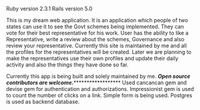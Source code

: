 Ruby version 2.3.1
Rails version 5.0

This is my dream web application. It is an application which people of two states can use it to see the Govt schemes being implemented. They can vote for their best representative for his work. User has the ability to like a Representative, write a review about the schemes, Governance and also review your representative. Currently this site is maintained by me and all the profiles for the representatives will be created. Later we are planning to make the representatives use their own profiles and update their daily activity and also the things they have done so far. 

Currently this app is being built and solely maintained by me. 
*********************Open source contributors are welcome.***************************************
Used cancancan gem and devise gem for authentication and authorizations.
Impressionist gem is used to count the number of clicks on a link. 
Simple form is being used. 
Postgres is used as backend database. 

